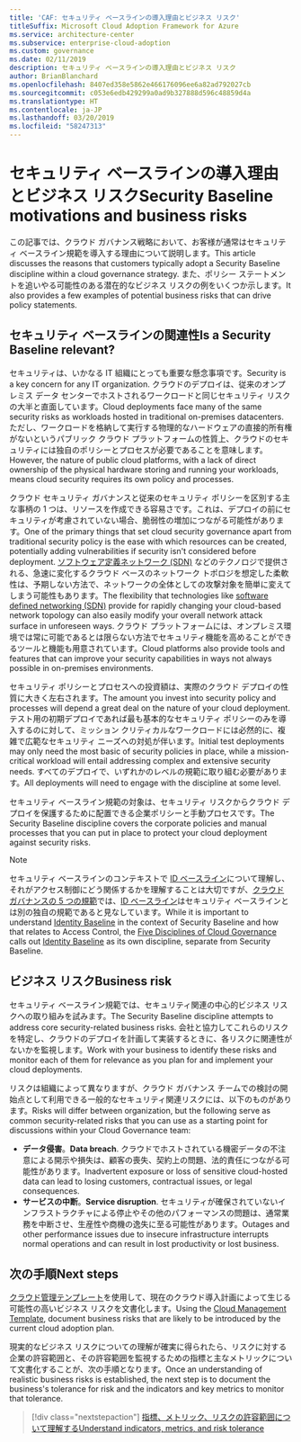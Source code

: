 ```yaml
---
title: 'CAF: セキュリティ ベースラインの導入理由とビジネス リスク'
titleSuffix: Microsoft Cloud Adoption Framework for Azure
ms.service: architecture-center
ms.subservice: enterprise-cloud-adoption
ms.custom: governance
ms.date: 02/11/2019
description: セキュリティ ベースラインの導入理由とビジネス リスク
author: BrianBlanchard
ms.openlocfilehash: 8407ed358e5862e466176096ee6a82ad792027cb
ms.sourcegitcommit: c053e6edb429299a0ad9b327888d596c48859d4a
ms.translationtype: HT
ms.contentlocale: ja-JP
ms.lasthandoff: 03/20/2019
ms.locfileid: "58247313"
---
```

# <a name="security-baseline-motivations-and-business-risks"></a><span data-ttu-id="35be5-103">セキュリティ ベースラインの導入理由とビジネス リスク</span><span class="sxs-lookup"><span data-stu-id="35be5-103">Security Baseline motivations and business risks</span></span>

<span data-ttu-id="35be5-104">この記事では、クラウド ガバナンス戦略において、お客様が通常はセキュリティ ベースライン規範を導入する理由について説明します。</span><span class="sxs-lookup"><span data-stu-id="35be5-104">This article discusses the reasons that customers typically adopt a Security Baseline discipline within a cloud governance strategy.</span></span> <span data-ttu-id="35be5-105">また、ポリシー ステートメントを追いやる可能性のある潜在的なビジネス リスクの例をいくつか示します。</span><span class="sxs-lookup"><span data-stu-id="35be5-105">It also provides a few examples of potential business risks that can drive policy statements.</span></span>

<!-- markdownlint-disable MD026 -->

## <a name="is-a-security-baseline-relevant"></a><span data-ttu-id="35be5-106">セキュリティ ベースラインの関連性</span><span class="sxs-lookup"><span data-stu-id="35be5-106">Is a Security Baseline relevant?</span></span>

<span data-ttu-id="35be5-107">セキュリティは、いかなる IT 組織にとっても重要な懸念事項です。</span><span class="sxs-lookup"><span data-stu-id="35be5-107">Security is a key concern for any IT organization.</span></span> <span data-ttu-id="35be5-108">クラウドのデプロイは、従来のオンプレミス データ センターでホストされるワークロードと同じセキュリティ リスクの大半と直面しています。</span><span class="sxs-lookup"><span data-stu-id="35be5-108">Cloud deployments face many of the same security risks as workloads hosted in traditional on-premises datacenters.</span></span> <span data-ttu-id="35be5-109">ただし、ワークロードを格納して実行する物理的なハードウェアの直接的所有権がないというパブリック クラウド プラットフォームの性質上、クラウドのセキュリティには独自のポリシーとプロセスが必要であることを意味します。</span><span class="sxs-lookup"><span data-stu-id="35be5-109">However, the nature of public cloud platforms, with a lack of direct ownership of the physical hardware storing and running your workloads, means cloud security requires its own policy and processes.</span></span>

<span data-ttu-id="35be5-110">クラウド セキュリティ ガバナンスと従来のセキュリティ ポリシーを区別する主な事柄の 1 つは、リソースを作成できる容易さです。これは、デプロイの前にセキュリティが考慮されていない場合、脆弱性の増加につながる可能性があります。</span><span class="sxs-lookup"><span data-stu-id="35be5-110">One of the primary things that set cloud security governance apart from traditional security policy is the ease with which resources can be created, potentially adding vulnerabilities if security isn't considered before deployment.</span></span> <span data-ttu-id="35be5-111">[ソフトウェア定義ネットワーク (SDN)](../../decision-guides/software-defined-network/overview.md) などのテクノロジで提供される、急速に変化するクラウド ベースのネットワーク トポロジを想定した柔軟性は、予期しない方法で、ネットワークの全体としての攻撃対象を簡単に変えてしまう可能性もあります。</span><span class="sxs-lookup"><span data-stu-id="35be5-111">The flexibility that technologies like [software defined networking (SDN)](../../decision-guides/software-defined-network/overview.md) provide for rapidly changing your cloud-based network topology can also easily modify your overall network attack surface in unforeseen ways.</span></span> <span data-ttu-id="35be5-112">クラウド プラットフォームには、オンプレミス環境では常に可能であるとは限らない方法でセキュリティ機能を高めることができるツールと機能も用意されています。</span><span class="sxs-lookup"><span data-stu-id="35be5-112">Cloud platforms also provide tools and features that can improve your security capabilities in ways not always possible in on-premises environments.</span></span>

<span data-ttu-id="35be5-113">セキュリティ ポリシーとプロセスへの投資額は、実際のクラウド デプロイの性質に大きく左右されます。</span><span class="sxs-lookup"><span data-stu-id="35be5-113">The amount you invest into security policy and processes will depend a great deal on the nature of your cloud deployment.</span></span> <span data-ttu-id="35be5-114">テスト用の初期デプロイであれば最も基本的なセキュリティ ポリシーのみを導入するのに対して、ミッション クリティカルなワークロードには必然的に、複雑で広範なセキュリティ ニーズへの対処が伴います。</span><span class="sxs-lookup"><span data-stu-id="35be5-114">Initial test deployments may only need the most basic of security policies in place, while a mission-critical workload will entail addressing complex and extensive security needs.</span></span> <span data-ttu-id="35be5-115">すべてのデプロイで、いずれかのレベルの規範に取り組む必要があります。</span><span class="sxs-lookup"><span data-stu-id="35be5-115">All deployments will need to engage with the discipline at some level.</span></span>

<span data-ttu-id="35be5-116">セキュリティ ベースライン規範の対象は、セキュリティ リスクからクラウド デプロイを保護するために配置できる企業ポリシーと手動プロセスです。</span><span class="sxs-lookup"><span data-stu-id="35be5-116">The Security Baseline discipline covers the corporate policies and manual processes that you can put in place to protect your cloud deployment against security risks.</span></span>

> [!NOTE]
><span data-ttu-id="35be5-117">セキュリティ ベースラインのコンテキストで [ID ベースライン](../identity-baseline/overview.md)について理解し、それがアクセス制御にどう関係するかを理解することは大切ですが、[クラウド ガバナンスの 5 つの規範](../overview.md)では、[ID ベースライン](../identity-baseline/overview.md)はセキュリティ ベースラインとは別の独自の規範であると見なしています。</span><span class="sxs-lookup"><span data-stu-id="35be5-117">While it is important to understand [Identity Baseline](../identity-baseline/overview.md) in the context of Security Baseline and how that relates to Access Control, the [Five Disciplines of Cloud Governance](../overview.md) calls out [Identity Baseline](../identity-baseline/overview.md) as its own discipline, separate from Security Baseline.</span></span>

## <a name="business-risk"></a><span data-ttu-id="35be5-118">ビジネス リスク</span><span class="sxs-lookup"><span data-stu-id="35be5-118">Business risk</span></span>

<span data-ttu-id="35be5-119">セキュリティ ベースライン規範では、セキュリティ関連の中心的ビジネス リスクへの取り組みを試みます。</span><span class="sxs-lookup"><span data-stu-id="35be5-119">The Security Baseline discipline attempts to address core security-related business risks.</span></span> <span data-ttu-id="35be5-120">会社と協力してこれらのリスクを特定し、クラウドのデプロイを計画して実装するときに、各リスクに関連性がないかを監視します。</span><span class="sxs-lookup"><span data-stu-id="35be5-120">Work with your business to identify these risks and monitor each of them for relevance as you plan for and implement your cloud deployments.</span></span>

<span data-ttu-id="35be5-121">リスクは組織によって異なりますが、クラウド ガバナンス チームでの検討の開始点として利用できる一般的なセキュリティ関連リスクには、以下のものがあります。</span><span class="sxs-lookup"><span data-stu-id="35be5-121">Risks will differ between organization, but the following serve as common security-related risks that you can use as a starting point for discussions within your Cloud Governance team:</span></span>

- <span data-ttu-id="35be5-122">**データ侵害**。</span><span class="sxs-lookup"><span data-stu-id="35be5-122">**Data breach**.</span></span> <span data-ttu-id="35be5-123">クラウドでホストされている機密データの不注意による開示や損失は、顧客の喪失、契約上の問題、法的責任につながる可能性があります。</span><span class="sxs-lookup"><span data-stu-id="35be5-123">Inadvertent exposure or loss of sensitive cloud-hosted data can lead to losing customers, contractual issues, or legal consequences.</span></span>
- <span data-ttu-id="35be5-124">**サービスの中断**。</span><span class="sxs-lookup"><span data-stu-id="35be5-124">**Service disruption**.</span></span> <span data-ttu-id="35be5-125">セキュリティが確保されていないインフラストラクチャによる停止やその他のパフォーマンスの問題は、通常業務を中断させ、生産性や商機の逸失に至る可能性があります。</span><span class="sxs-lookup"><span data-stu-id="35be5-125">Outages and other performance issues due to insecure infrastructure interrupts normal operations and can result in lost productivity or lost business.</span></span>

## <a name="next-steps"></a><span data-ttu-id="35be5-126">次の手順</span><span class="sxs-lookup"><span data-stu-id="35be5-126">Next steps</span></span>

<span data-ttu-id="35be5-127">[クラウド管理テンプレート](./template.md)を使用して、現在のクラウド導入計画によって生じる可能性の高いビジネス リスクを文書化します。</span><span class="sxs-lookup"><span data-stu-id="35be5-127">Using the [Cloud Management Template](./template.md), document business risks that are likely to be introduced by the current cloud adoption plan.</span></span>

<span data-ttu-id="35be5-128">現実的なビジネス リスクについての理解が確実に得られたら、リスクに対する企業の許容範囲と、その許容範囲を監視するための指標と主なメトリックについて文書化することが、次の手順となります。</span><span class="sxs-lookup"><span data-stu-id="35be5-128">Once an understanding of realistic business risks is established, the next step is to document the business's tolerance for risk and the indicators and key metrics to monitor that tolerance.</span></span>

> [!div class="nextstepaction"]
> [<span data-ttu-id="35be5-129">指標、メトリック、リスクの許容範囲について理解する</span><span class="sxs-lookup"><span data-stu-id="35be5-129">Understand indicators, metrics, and risk tolerance</span></span>](./metrics-tolerance.md)
